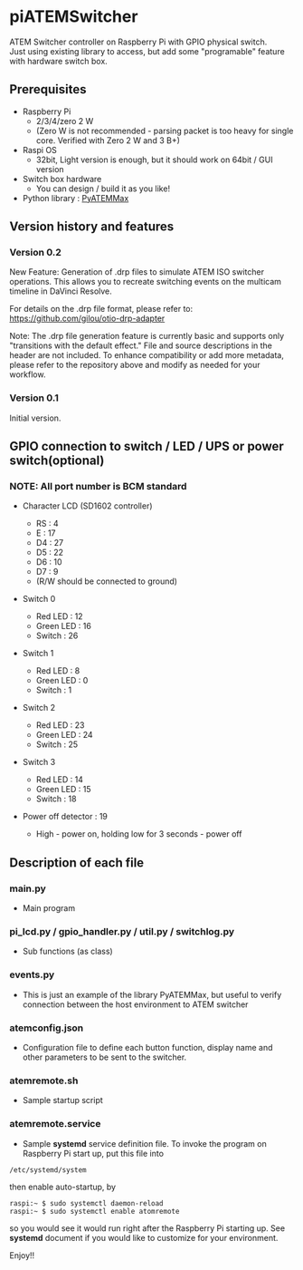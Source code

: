 # piATEMSwitcher
ATEM Switcher controller on Raspberry Pi with GPIO physical switch.  
Just using existing library to access, but add some "programable" feature with hardware switch box.

## Prerequisites
- Raspberry Pi
  - 2/3/4/zero 2 W
  - (Zero W is not recommended - parsing packet is too heavy for single core. Verified with Zero 2 W and 3 B+)
- Raspi OS
  - 32bit, Light version is enough, but it should work on 64bit / GUI version
- Switch box hardware
  - You can design / build it as you like!
- Python library : [PyATEMMax](https://clvlabs.github.io/PyATEMMax/)

## Version history and features
### Version 0.2
New Feature: Generation of .drp files to simulate ATEM ISO switcher operations. This allows you to recreate switching events on the multicam timeline in DaVinci Resolve.

For details on the .drp file format, please refer to: https://github.com/gilou/otio-drp-adapter

Note: The .drp file generation feature is currently basic and supports only "transitions with the default effect." File and source descriptions in the header are not included. To enhance compatibility or add more metadata, please refer to the repository above and modify as needed for your workflow.

### Version 0.1
Initial version.

## GPIO connection to switch / LED / UPS or power switch(optional)

### NOTE: All port number is BCM standard

- Character LCD (SD1602 controller)
  - RS : 4
  - E  : 17
  - D4 : 27
  - D5 : 22
  - D6 : 10
  - D7 : 9
  - (R/W should be connected to ground)

- Switch 0
  - Red LED   : 12
  - Green LED : 16
  - Switch    : 26

- Switch 1
  - Red LED   : 8
  - Green LED : 0
  - Switch    : 1

- Switch 2
  - Red LED   : 23
  - Green LED : 24 
  - Switch    : 25

- Switch 3
  - Red LED   : 14
  - Green LED : 15
  - Switch    : 18

- Power off detector : 19
  - High - power on, holding low for 3 seconds - power off

## Description of each file

### main.py
- Main program

### pi_lcd.py / gpio_handler.py / util.py / switchlog.py
- Sub functions (as class)

### events.py
- This is just an example of the library PyATEMMax, but useful to verify connection between the host environment to ATEM switcher

### atemconfig.json
- Configuration file to define each button function, display name and other parameters to be sent to the switcher.

### atemremote.sh
- Sample startup script

### atemremote.service
- Sample **systemd** service definition file. To invoke the program on Raspberry Pi start up, put this file into 
~~~
/etc/systemd/system
~~~
then enable auto-startup, by
~~~
raspi:~ $ sudo systemctl daemon-reload
raspi:~ $ sudo systemctl enable atomremote
~~~
so you would see it would run right after the Raspberry Pi starting up. See **systemd** document if you would like to customize for your environment.

Enjoy!!
